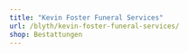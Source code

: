 ```yaml
---
title: "Kevin Foster Funeral Services"
url: /blyth/kevin-foster-funeral-services/
shop: Bestattungen
---
```

